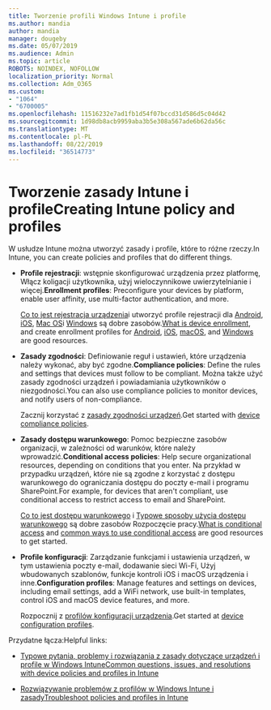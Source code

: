 ```yaml
---
title: Tworzenie profili Windows Intune i profile
ms.author: mandia
author: mandia
manager: dougeby
ms.date: 05/07/2019
ms.audience: Admin
ms.topic: article
ROBOTS: NOINDEX, NOFOLLOW
localization_priority: Normal
ms.collection: Adm_O365
ms.custom:
- "1064"
- "6700005"
ms.openlocfilehash: 11516232e7ad1fb1d54f07bccd31d586d5c04d42
ms.sourcegitcommit: 1d98db8acb9959aba3b5e308a567ade6b62da56c
ms.translationtype: MT
ms.contentlocale: pl-PL
ms.lasthandoff: 08/22/2019
ms.locfileid: "36514773"
---
```

# <a name="creating-intune-policy-and-profiles"></a><span data-ttu-id="25423-102">Tworzenie zasady Intune i profile</span><span class="sxs-lookup"><span data-stu-id="25423-102">Creating Intune policy and profiles</span></span>

<span data-ttu-id="25423-103">W usłudze Intune można utworzyć zasady i profile, które to różne rzeczy.</span><span class="sxs-lookup"><span data-stu-id="25423-103">In Intune, you can create policies and profiles that do different things.</span></span>

- <span data-ttu-id="25423-104">**Profile rejestracji**: wstępnie skonfigurować urządzenia przez platformę, Włącz koligacji użytkownika, użyj wieloczynnikowe uwierzytelnianie i więcej.</span><span class="sxs-lookup"><span data-stu-id="25423-104">**Enrollment profiles**: Preconfigure your devices by platform, enable user affinity, use multi-factor authentication, and more.</span></span>

  <span data-ttu-id="25423-105">[Co to jest rejestracja urządzenia](https://docs.microsoft.com/intune/device-enrollment)i utworzyć profile rejestracji dla [Android](https://docs.microsoft.com/intune/android-enroll), [iOS](https://docs.microsoft.com/intune/ios-enroll), [Mac OS](https://docs.microsoft.com/intune/macos-enroll)i [Windows](https://docs.microsoft.com/intune/windows-enrollment-methods) są dobre zasobów.</span><span class="sxs-lookup"><span data-stu-id="25423-105">[What is device enrollment](https://docs.microsoft.com/intune/device-enrollment), and create enrollment profiles for [Android](https://docs.microsoft.com/intune/android-enroll), [iOS](https://docs.microsoft.com/intune/ios-enroll), [macOS](https://docs.microsoft.com/intune/macos-enroll), and [Windows](https://docs.microsoft.com/intune/windows-enrollment-methods) are good resources.</span></span>

- <span data-ttu-id="25423-106">**Zasady zgodności**: Definiowanie reguł i ustawień, które urządzenia należy wykonać, aby być zgodne.</span><span class="sxs-lookup"><span data-stu-id="25423-106">**Compliance policies**: Define the rules and settings that devices must follow to be compliant.</span></span> <span data-ttu-id="25423-107">Można także użyć zasady zgodności urządzeń i powiadamiania użytkowników o niezgodności.</span><span class="sxs-lookup"><span data-stu-id="25423-107">You can also use compliance policies to monitor devices, and notify users of non-compliance.</span></span>

  <span data-ttu-id="25423-108">Zacznij korzystać z [zasady zgodności urządzeń](https://docs.microsoft.com/intune/device-compliance-get-started).</span><span class="sxs-lookup"><span data-stu-id="25423-108">Get started with [device compliance policies](https://docs.microsoft.com/intune/device-compliance-get-started).</span></span>
- <span data-ttu-id="25423-109">**Zasady dostępu warunkowego**: Pomoc bezpieczne zasobów organizacji, w zależności od warunków, które należy wprowadzić.</span><span class="sxs-lookup"><span data-stu-id="25423-109">**Conditional access policies**: Help secure organizational resources, depending on conditions that you enter.</span></span> <span data-ttu-id="25423-110">Na przykład w przypadku urządzeń, które nie są zgodne z korzystać z dostępu warunkowego do ograniczania dostępu do poczty e-mail i programu SharePoint.</span><span class="sxs-lookup"><span data-stu-id="25423-110">For example, for devices that aren't compliant, use conditional access to restrict access to email and SharePoint.</span></span>

  <span data-ttu-id="25423-111">[Co to jest dostępu warunkowego](https://docs.microsoft.com/intune/conditional-access) i [Typowe sposoby użycia dostępu warunkowego](https://docs.microsoft.com/intune/conditional-access-intune-common-ways-use) są dobre zasobów Rozpoczęcie pracy.</span><span class="sxs-lookup"><span data-stu-id="25423-111">[What is conditional access](https://docs.microsoft.com/intune/conditional-access) and [common ways to use conditional access](https://docs.microsoft.com/intune/conditional-access-intune-common-ways-use) are good resources to get started.</span></span>

- <span data-ttu-id="25423-112">**Profile konfiguracji**: Zarządzanie funkcjami i ustawienia urządzeń, w tym ustawienia poczty e-mail, dodawanie sieci Wi-Fi, Użyj wbudowanych szablonów, funkcje kontroli iOS i macOS urządzenia i inne.</span><span class="sxs-lookup"><span data-stu-id="25423-112">**Configuration profiles**: Manage features and settings on devices, including email settings, add a WiFi network, use built-in templates, control iOS and macOS device features, and more.</span></span>

  <span data-ttu-id="25423-113">Rozpocznij z [profilów konfiguracji urządzenia](https://docs.microsoft.com/intune/device-profiles).</span><span class="sxs-lookup"><span data-stu-id="25423-113">Get started at [device configuration profiles](https://docs.microsoft.com/intune/device-profiles).</span></span>

<span data-ttu-id="25423-114">Przydatne łącza:</span><span class="sxs-lookup"><span data-stu-id="25423-114">Helpful links:</span></span>

- [<span data-ttu-id="25423-115">Typowe pytania, problemy i rozwiązania z zasady dotyczące urządzeń i profile w Windows Intune</span><span class="sxs-lookup"><span data-stu-id="25423-115">Common questions, issues, and resolutions with device policies and profiles in Intune</span></span>](https://docs.microsoft.com/intune/device-profile-troubleshoot)

- [<span data-ttu-id="25423-116">Rozwiązywanie problemów z profilów w Windows Intune i zasady</span><span class="sxs-lookup"><span data-stu-id="25423-116">Troubleshoot policies and profiles in Intune</span></span>](https://docs.microsoft.com/intune/troubleshoot-policies-in-microsoft-intune)

